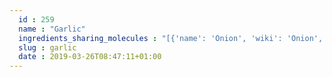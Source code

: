 ```yaml
---
  id : 259
  name : "Garlic"
  ingredients_sharing_molecules : "[{'name': 'Onion', 'wiki': 'Onion', 'id': 348, 'category': 'Vegetable', 'common_molecules': [89594, 5280443, 5280598, 12232, 11552, 6054, 7654, 79803, 7284, 527, 638278, 6072, 8468, 26447, 5363388, 62434, 644104, 5280511, 650, 5367719, 13144, 4788, 637775, 61020, 247, 5321950, 8452, 853433, 638011, 1889, 15394, 5280445, 637566, 25310, 240, 33931, 5365811, 16590, 8130, 798, 6569, 441005, 5319765, 6561, 637542, 441484, 16591, 107971, 5284639, 10448, 1068, 338, 7288, 8723, 79828, 75552, 16315, 1110, 6050, 5280804, 6986, 5318042, 11617, 7041, 31260, 2345, 5280863, 66282, 784, 10393, 439341, 7150, 5280343, 1549026, 126, 61926, 7847, 445070, 768, 7848, 323, 1183, 9862, 5281708, 637511, 57357963, 5284503, 802, 180, 72, 61503, 643941, 999, 878, 31245, 439246, 12377, 244, 8768, 5281654, 13367, 98280, 439263, 16592, 454, 12514, 107, 19310, 444539, 18635, 7858, 8857, 5315892, 11509, 6184, 643779, 6251, 439533, 11128, 998]}, {'name': 'Chive', 'wiki': 'Chives', 'id': 343, 'category': 'Vegetable', 'common_molecules': [89594, 5280443, 5280598, 12232, 11552, 6054, 7654, 7284, 527, 8094, 638278, 6072, 6202, 5363388, 62434, 644104, 5280511, 650, 5367719, 13144, 4788, 637775, 61020, 247, 5321950, 8452, 853433, 638011, 1889, 15394, 5280445, 637566, 240, 33931, 5365811, 16590, 8130, 798, 6569, 441005, 5319765, 6561, 637542, 441484, 16591, 107971, 5284639, 10448, 1068, 338, 7288, 8723, 75552, 79803, 1110, 6050, 5280804, 520895, 6986, 5318042, 7041, 31260, 2345, 5280863, 784, 10393, 439341, 7150, 5280343, 1549026, 126, 61926, 7847, 445070, 768, 7848, 323, 1183, 9862, 5281708, 637511, 5284503, 802, 180, 72, 61503, 643941, 999, 439246, 12377, 244, 8768, 5281654, 13367, 26447, 439263, 1130, 16592, 454, 107, 878, 444539, 18635, 7858, 8857, 5315892, 11509, 6184, 643779, 6251, 439533, 11128, 998]}, {'name': 'Tea', 'wiki': 'Tea', 'id': 310, 'category': 'Plant', 'common_molecules': [89594, 6549, 5280443, 5280598, 7460, 5367719, 6054, 7284, 527, 8094, 638278, 6072, 6202, 5363388, 10722, 644104, 5280511, 650, 8103, 13144, 4788, 637775, 61020, 247, 5321950, 8452, 853433, 638011, 1889, 15394, 5280445, 637566, 240, 33931, 5365811, 16217806, 8130, 798, 6569, 441005, 6561, 637542, 441484, 107971, 5284639, 10448, 1068, 338, 7288, 8723, 11552, 79803, 1110, 6050, 5280804, 6986, 5318042, 31260, 2345, 5280863, 784, 10393, 439341, 7150, 31252, 5280343, 1549026, 126, 998, 7847, 445070, 768, 323, 1183, 9862, 5281708, 637511, 5284503, 802, 111037, 72, 61503, 643941, 999, 31245, 439246, 244, 8768, 5281654, 26447, 439263, 1130, 454, 107, 878, 444539, 25916, 18635, 7858, 8857, 5315892, 11509, 180, 7938, 6184, 643779, 6251, 439533, 11128, 7654]}, {'name': 'Potato', 'wiki': 'Potato', 'id': 373, 'category': 'Vegetable Tuber', 'common_molecules': [89594, 6549, 5280443, 5280598, 12232, 5367719, 6054, 7284, 527, 8094, 638278, 6072, 6202, 5363388, 644104, 5280511, 650, 8103, 13144, 4788, 637775, 61020, 247, 5321950, 8452, 853433, 638011, 1889, 15394, 5280445, 637566, 25310, 240, 33931, 5365811, 16217806, 8130, 798, 6569, 441005, 5319765, 6561, 637542, 441484, 107971, 5284639, 10448, 1068, 338, 7288, 8723, 11552, 79803, 1110, 6050, 5280804, 6986, 5318042, 31260, 2345, 5280863, 784, 10393, 439341, 7150, 31252, 5280343, 1549026, 126, 998, 7847, 445070, 768, 7848, 323, 1183, 9862, 5281708, 637511, 5284503, 802, 180, 72, 61503, 643941, 999, 439246, 244, 8768, 26447, 439263, 1130, 16592, 454, 107, 878, 444539, 18635, 7858, 8857, 5315892, 11509, 7938, 6184, 643779, 6251, 439533, 11128, 7654]}, {'name': 'Leek', 'wiki': 'Leek', 'id': 345, 'category': 'Vegetable', 'common_molecules': [89594, 5280443, 5280598, 12232, 5367719, 11552, 6054, 7284, 527, 8094, 638278, 6072, 6202, 5363388, 644104, 5280511, 650, 8103, 13144, 4788, 637775, 61020, 247, 8452, 853433, 638011, 1889, 15394, 5280445, 637566, 240, 33931, 5365811, 16217806, 8130, 798, 6569, 441005, 5319765, 6561, 637542, 441484, 16591, 107971, 5284639, 10448, 338, 7288, 8723, 75552, 79803, 1110, 6050, 6986, 5318042, 11617, 7041, 31260, 2345, 5280863, 784, 10393, 439341, 7150, 1549026, 126, 998, 7847, 445070, 768, 7848, 323, 1183, 9862, 5281708, 637511, 5284503, 802, 180, 72, 61503, 643941, 999, 878, 31245, 439246, 12377, 244, 8768, 26447, 439263, 1130, 16592, 454, 107, 19310, 444539, 18635, 7858, 8857, 5315892, 11509, 6184, 643779, 6251, 439533, 11128, 7654]}]"
  slug : garlic
  date : 2019-03-26T08:47:11+01:00
---
```




